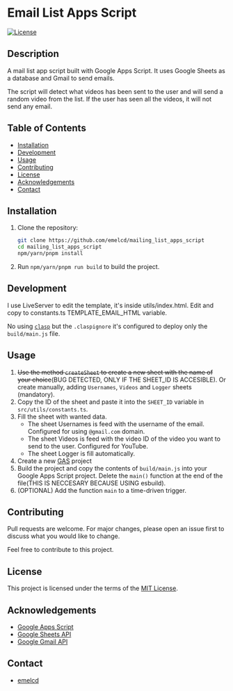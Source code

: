 # Email List Apps Script

[![License](https://img.shields.io/badge/license-MIT-blue.svg)](LICENSE)

## Description

A mail list app script built with Google Apps Script. It uses Google Sheets as a database and Gmail to send emails.

The script will detect what videos has been sent to the user and will send a random video from the list. If the user has seen all the videos, it will not send any email.

## Table of Contents

- [Installation](#installation)
- [Development](#development)
- [Usage](#usage)
- [Contributing](#contributing)
- [License](#license)
- [Acknowledgements](#acknowledgements)
- [Contact](#contact)

## Installation

1. Clone the repository:

   ```bash
   git clone https://github.com/emelcd/mailing_list_apps_script
   cd mailing_list_apps_script
   npm/yarn/pnpm install
   ```

2. Run `npm/yarn/pnpm run build` to build the project.

## Development

I use LiveServer to edit the template, it's inside utils/index.html. Edit and copy to constants.ts TEMPLATE_EMAIL_HTML variable.

No using [`clasp`](https://github.com/google/clasp) but the `.claspignore` it's configured to deploy only the `build/main.js` file.

## Usage

1. ~~Use the method `createSheet` to create a new sheet with the name of your choice~~(BUG DETECTED, ONLY IF THE SHEET_ID IS ACCESIBLE). Or create manually, adding `Usernames`, `Videos` and `Logger` sheets (mandatory).
2. Copy the ID of the sheet and paste it into the `SHEET_ID` variable in `src/utils/constants.ts`.
3. Fill the sheet with wanted data.
   - The sheet Usernames is feed with the username of the email. Configured for using `@gmail.com` domain.
   - The sheet Videos is feed with the video ID of the video you want to send to the user. Configured for YouTube.
   - The sheet Logger is fill automatically.
4. Create a new [GAS](https://script.new/) project
5. Build the project and copy the contents of `build/main.js` into your Google Apps Script project. Delete the `main()` function at the end of the file(THIS IS NECCESARY BECAUSE USING esbuild).
6. (OPTIONAL) Add the function `main` to a time-driven trigger.

## Contributing

Pull requests are welcome. For major changes, please open an issue first to discuss what you would like to change.

Feel free to contribute to this project.

## License

This project is licensed under the terms of the [MIT License](LICENSE).

## Acknowledgements

- [Google Apps Script](https://developers.google.com/apps-script)
- [Google Sheets API](https://developers.google.com/sheets/api)
- [Google Gmail API](https://developers.google.com/gmail/api)

## Contact

- [emelcd](mailto:mortadelatrix@proton.me)
